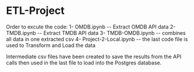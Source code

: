 # ETL-Project

Order to excute the code:
1- OMDB.ipynb -- Extract OMDB API data
2- TMDB.ipynb  -- Extract TMDB API data
3- TMDB-OMDB.ipynb  -- combines all data in one extracted csv
4- Project-2-Local.ipynb -- the last code file is used to Transform and Load the data

Intermediate csv files have been created to save the results from the API calls then used in the last file to load into the Postgres database.

